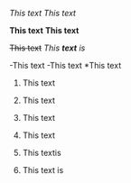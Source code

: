 *This text*
_This text_

**This text**
__This text__

~~This text~~
_This **text** is_

-This text
-This text
*This text

1. This text
2. This text
3. This text

1. This text
1. This textis
1. This text is

